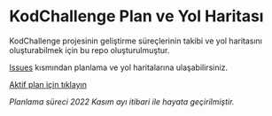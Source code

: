 # KodChallenge Plan ve Yol Haritası

KodChallenge projesinin geliştirme süreçlerinin takibi ve yol haritasını oluşturabilmek için bu repo oluşturulmuştur. 

[Issues](https://github.com/kodchallenge/plans/issues) kısmından planlama ve yol haritalarına ulaşabilirsiniz.

[Aktif plan için tıklayın](https://github.com/kodchallenge/plans/issues/1)



_Planlama süreci 2022 Kasım ayı itibari ile hayata geçirilmiştir._
